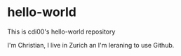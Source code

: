 # hello-world
This is cdi00's hello-world repository

I'm Christian, I live in Zurich an I'm leraning to use Github.
